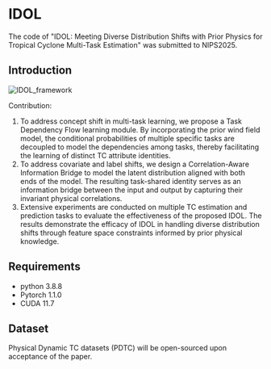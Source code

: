 # IDOL
The code of "IDOL: Meeting Diverse Distribution Shifts with Prior Physics for Tropical Cyclone Multi-Task Estimation" was submitted to NIPS2025.

## Introduction

![***IDOL_framework***]([https://github.com/Zjut-MultimediaPlus/Phy-CoCo/blob/main/figs/phy-coco.png](https://github.com/yht1214/IDOL/blob/main/figs/fig-IODL.png))

Contribution:
1. To address concept shift in multi-task learning, we propose a Task Dependency Flow learning module. By incorporating the prior wind field model, the conditional probabilities of multiple specific tasks are decoupled to model the dependencies among tasks, thereby facilitating the learning of distinct TC attribute identities.
2. To address covariate and label shifts, we design a Correlation-Aware Information Bridge to model the latent distribution aligned with both ends of the model. The resulting task-shared identity serves as an information bridge between the input and output by capturing their invariant physical correlations.
3. Extensive experiments are conducted on multiple TC estimation and prediction tasks to evaluate the effectiveness of the proposed IDOL. The results demonstrate the efficacy of IDOL in handling diverse distribution shifts through feature space constraints informed by prior physical knowledge.

## Requirements 
* python 3.8.8
* Pytorch 1.1.0
* CUDA 11.7
## Dataset
Physical Dynamic TC datasets (PDTC) will be open-sourced upon acceptance of the paper.
